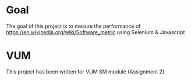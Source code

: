 # Goal

The goal of this project is to mesure the performance of https://en.wikipedia.org/wiki/Software_metric using Selenium & Javascript

# VUM

This project has been written for VUM SM module (Assignment 2)
